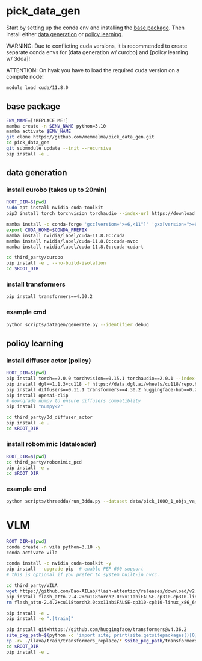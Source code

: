 # pick_data_gen



Start by setting up the conda env and installing the [base package](#base-package). Then install either [data generation](#data-generation) or [policy learning](#policy-learning).

WARNING: Due to conflicting cuda versions, it is recommended to create separate conda envs for [data generation w/ curobo] and [policy learning w/ 3dda]!

ATTENTION: On hyak you have to load the required cuda version on a compute node!
```bash
module load cuda/11.8.0
```

## base package
```bash
ENV_NAME=[!REPLACE ME!]
mamba create -n $ENV_NAME python=3.10
mamba activate $ENV_NAME
git clone https://github.com/memmelma/pick_data_gen.git
cd pick_data_gen
git submodule update --init --recursive
pip install -e .
```

## data generation

### install curobo (takes up to 20min)
```bash
ROOT_DIR=$(pwd)
sudo apt install nvidia-cuda-toolkit
pip3 install torch torchvision torchaudio --index-url https://download.pytorch.org/whl/cu118

mamba install -c conda-forge 'gcc[version=">=6,<11"]' 'gxx[version=">=6,<11"]'
export CUDA_HOME=$CONDA_PREFIX
mamba install nvidia/label/cuda-11.8.0::cuda
mamba install nvidia/label/cuda-11.8.0::cuda-nvcc
mamba install nvidia/label/cuda-11.8.0::cuda-cudart

cd third_party/curobo
pip install -e . --no-build-isolation
cd $ROOT_DIR
```

### install transformers
```bash
pip install transformers==4.30.2
```

### example cmd
```bash
python scripts/datagen/generate.py --identifier debug
```

## policy learning

### install diffuser actor (policy)
```bash
ROOT_DIR=$(pwd)
pip install torch==2.0.0 torchvision==0.15.1 torchaudio==2.0.1 --index-url https://download.pytorch.org/whl/cu118
pip install dgl==1.1.3+cu118 -f https://data.dgl.ai/wheels/cu118/repo.html
pip install diffusers==0.11.1 transformers==4.30.2 huggingface-hub==0.25.2
pip install openai-clip
# downgrade numpy to ensure diffusers compatiblity
pip install "numpy<2"

cd third_party/3d_diffuser_actor
pip install -e .
cd $ROOT_DIR
```

### install robomimic (dataloader)
```bash
ROOT_DIR=$(pwd)
cd third_party/robomimic_pcd
pip install -e .
cd $ROOT_DIR
```

### example cmd
```bash
python scripts/threedda/run_3dda.py --dataset data/pick_1000_1_objs_va_high_cam.hdf5 --augment_rgb --augment_pcd --obs_crop --name debug --history 2 --horizon 8 --fps_subsampling_factor 5 --num_epochs 1500 --eval_every_n_epochs 1
```

# VLM
```bash
ROOT_DIR=$(pwd)
conda create -n vila python=3.10 -y
conda activate vila

conda install -c nvidia cuda-toolkit -y
pip install --upgrade pip  # enable PEP 660 support
# this is optional if you prefer to system built-in nvcc.

cd third_party/VILA
wget https://github.com/Dao-AILab/flash-attention/releases/download/v2.4.2/flash_attn-2.4.2+cu118torch2.0cxx11abiFALSE-cp310-cp310-linux_x86_64.whl
pip install flash_attn-2.4.2+cu118torch2.0cxx11abiFALSE-cp310-cp310-linux_x86_64.whl
rm flash_attn-2.4.2+cu118torch2.0cxx11abiFALSE-cp310-cp310-linux_x86_64.whl

pip install -e .
pip install -e ".[train]"

pip install git+https://github.com/huggingface/transformers@v4.36.2
site_pkg_path=$(python -c 'import site; print(site.getsitepackages()[0])')
cp -rv ./llava/train/transformers_replace/* $site_pkg_path/transformers/
cd $ROOT_DIR
pip install -e .
```